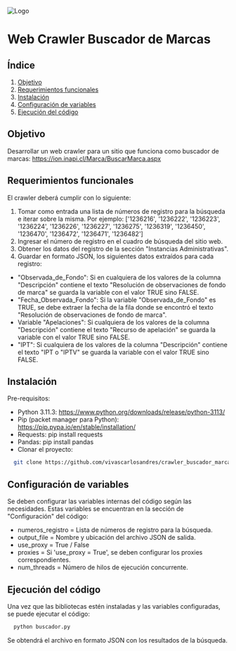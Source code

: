 ![Logo](https://imgur.com/YL4RHxX.png)

# Web Crawler Buscador de Marcas

## Índice

1) <a href="https://github.com/vivascarlosandres/crawler_buscador_marcas/tree/main#objetivo">Objetivo</a>
2) <a href="https://github.com/vivascarlosandres/crawler_buscador_marcas/tree/main#requerimientos-funcionales">Requerimientos funcionales</a>
3) <a href="https://github.com/vivascarlosandres/crawler_buscador_marcas/tree/main#instalación">Instalación</a>
4) <a href="https://github.com/vivascarlosandres/crawler_buscador_marcas/tree/main#configuración-de-variables">Configuración de variables</a>
5) <a href="https://github.com/vivascarlosandres/crawler_buscador_marcas/tree/main#ejecución-del-código">Ejecución del código</a>

## Objetivo

Desarrollar un web crawler para un sitio que funciona como buscador de marcas: https://ion.inapi.cl/Marca/BuscarMarca.aspx

## Requerimientos funcionales

El crawler deberá cumplir con lo siguiente:

1. Tomar como entrada una lista de números de registro para la búsqueda e iterar sobre la misma. Por ejemplo: ['1236216', '1236222', '1236223', '1236224',
'1236226', '1236227', '1236275', '1236319', '1236450', '1236470', '1236472',
'1236471', '1236482']
2. Ingresar el número de registro en el cuadro de búsqueda del sitio web.
3. Obtener los datos del registro de la sección "Instancias Administrativas".
4. Guardar en formato JSON, los siguientes datos extraídos para cada registro:

- "Observada_de_Fondo": Si en cualquiera de los valores de la columna "Descripción" contiene el texto "Resolución de observaciones de fondo de marca" se guarda la variable con el valor TRUE sino FALSE.
- "Fecha_Observada_Fondo": Si la variable "Observada_de_Fondo" es TRUE, se debe extraer la fecha de la fila donde se encontró el texto "Resolución de observaciones de fondo de marca".
- Variable "Apelaciones": Si cualquiera de los valores de la columna "Descripción" contiene el texto "Recurso de apelación" se guarda la variable con el valor TRUE sino FALSE.
- "IPT": Si cualquiera de los valores de la columna "Descripción" contiene el texto "IPT o "IPTV" se guarda la variable con el valor TRUE sino FALSE.

## Instalación

Pre-requisitos:
- Python 3.11.3: https://www.python.org/downloads/release/python-3113/
- Pip (packet manager para Python): https://pip.pypa.io/en/stable/installation/
- Requests: pip install requests
- Pandas: pip install pandas
- Clonar el proyecto:
```bash
  git clone https://github.com/vivascarlosandres/crawler_buscador_marcas.git
```

## Configuración de variables
Se deben configurar las variables internas del código según las necesidades. Estas variables se encuentran en la sección de "Configuración" del código:

- numeros_registro = Lista de números de registro para la búsqueda.
- output_file = Nombre y ubicación del archivo JSON de salida.
- use_proxy = True / False
- proxies = Si 'use_proxy = True', se deben configurar los proxies correspondientes.
- num_threads = Número de hilos de ejecución concurrente.

## Ejecución del código
Una vez que las bibliotecas estén instaladas y las variables configuradas, se puede ejecutar el código:
```bash
  python buscador.py
```
Se obtendrá el archivo en formato JSON con los resultados de la búsqueda.

